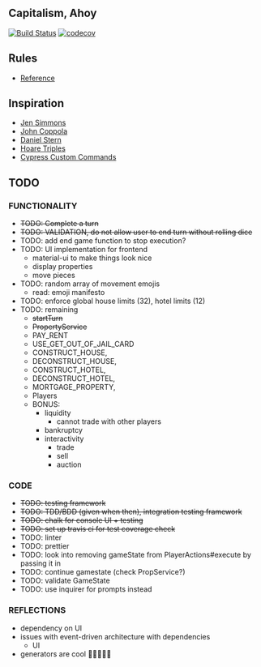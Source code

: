## Capitalism, Ahoy

[![Build Status](https://travis-ci.com/eginwong/capitalism-ahoy.svg?branch=master)](https://travis-ci.com/eginwong/capitalism-ahoy)
[![codecov](https://codecov.io/gh/eginwong/capitalism-ahoy/branch/master/graph/badge.svg)](https://codecov.io/gh/eginwong/capitalism-ahoy)

## Rules
- [Reference](https://www.hasbro.com/common/instruct/00009.pdf)

## Inspiration
- [Jen Simmons](https://codepen.io/jensimmons/pen/qRGRjO)
- [John Coppola](https://codepen.io/johnnycopes/pen/yzQyMp)
- [Daniel Stern](https://github.com/danielstern/science/blob/master/monopoly.json)
- [Hoare Triples](https://en.wikipedia.org/wiki/Hoare_logic)
- [Cypress Custom Commands](https://docs.cypress.io/api/cypress-api/custom-commands.html#Arguments)

## TODO
### FUNCTIONALITY
- ~~TODO: Complete a turn~~
- ~~TODO: VALIDATION, do not allow user to end turn without rolling dice~~
- TODO: add end game function to stop execution?
- TODO: UI implementation for frontend 
  - material-ui to make things look nice
  - display properties
  - move pieces
- TODO: random array of movement emojis
  - read: emoji manifesto
- TODO: enforce global house limits (32), hotel limits (12)
- TODO: remaining
  - ~~startTurn~~
  - ~~PropertyService~~
  - PAY_RENT
  - USE_GET_OUT_OF_JAIL_CARD
  - CONSTRUCT_HOUSE,
  - DECONSTRUCT_HOUSE,
  - CONSTRUCT_HOTEL,
  - DECONSTRUCT_HOTEL,
  - MORTGAGE_PROPERTY,
  - Players
  - BONUS:
    - liquidity
      - cannot trade with other players
    - bankruptcy
    - interactivity
      - trade
      - sell
      - auction

### CODE
- ~~TODO: testing framework~~
- ~~TODO: TDD/BDD (given when then), integration testing framework~~
- ~~TODO: chalk for console UI + testing~~
- ~~TODO: set up travis ci for test coverage check~~
- TODO: linter
- TODO: prettier
- TODO: look into removing gameState from PlayerActions#execute by passing it in
- TODO: continue gamestate (check PropService?)
- TODO: validate GameState
- TODO: use inquirer for prompts instead

### REFLECTIONS
- dependency on UI 
- issues with event-driven architecture with dependencies
  - UI
- generators are cool 🧐🧐🧐🧐🧐